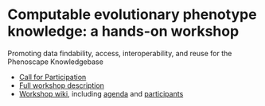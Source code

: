 # Computable evolutionary phenotype knowledge: a hands-on workshop

Promoting data findability, access, interoperability, and reuse for the Phenoscape Knowledgebase 

* [Call for Participation](workshop-cfp.md)
* [Full workshop description](workshop-description.md)
* [Workshop wiki](https://github.com/phenoscape/KB-DataFest-2017/wiki), including [agenda](https://github.com/phenoscape/KB-DataFest-2017/wiki/Agenda) and [participants](https://github.com/phenoscape/KB-DataFest-2017/wiki/Participants)
